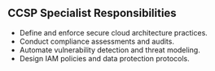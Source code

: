 ## CCSP Specialist Responsibilities

- Define and enforce secure cloud architecture practices.
- Conduct compliance assessments and audits.
- Automate vulnerability detection and threat modeling.
- Design IAM policies and data protection protocols. 